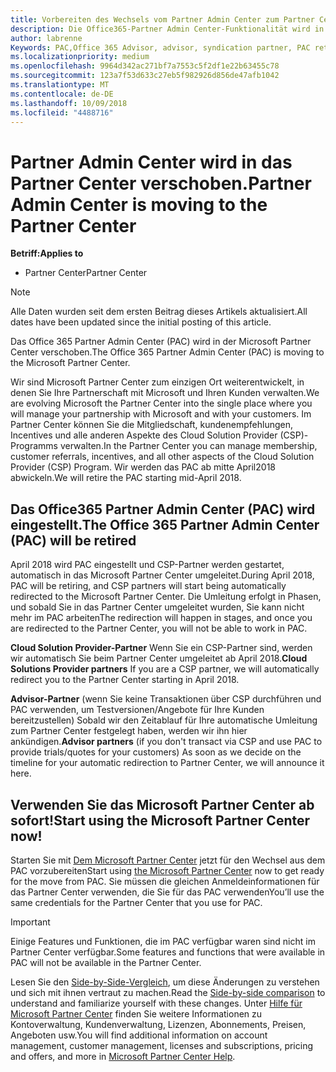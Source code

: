 ```yaml
---
title: Vorbereiten des Wechsels vom Partner Admin Center zum Partner Center | Partner Center
description: Die Office365-Partner Admin Center-Funktionalität wird in das Partner Center verschoben.
author: labrenne
Keywords: PAC,Office 365 Advisor, advisor, syndication partner, PAC retire, PAC retiring
ms.localizationpriority: medium
ms.openlocfilehash: 9964d342ac271bf7a7553c5f2df1e22b63455c78
ms.sourcegitcommit: 123a7f53d633c27eb5f982926d856de47afb1042
ms.translationtype: MT
ms.contentlocale: de-DE
ms.lasthandoff: 10/09/2018
ms.locfileid: "4488716"
---
```

# <a name="partner-admin-center-is-moving-to-the-partner-center"></a><span data-ttu-id="002f3-103">Partner Admin Center wird in das Partner Center verschoben.</span><span class="sxs-lookup"><span data-stu-id="002f3-103">Partner Admin Center is moving to the Partner Center</span></span>

**<span data-ttu-id="002f3-104">Betriff:</span><span class="sxs-lookup"><span data-stu-id="002f3-104">Applies to</span></span>**

-  <span data-ttu-id="002f3-105">Partner Center</span><span class="sxs-lookup"><span data-stu-id="002f3-105">Partner Center</span></span>

> [!NOTE]  
>  <span data-ttu-id="002f3-106">Alle Daten wurden seit dem ersten Beitrag dieses Artikels aktualisiert.</span><span class="sxs-lookup"><span data-stu-id="002f3-106">All dates have been updated since the initial posting of this article.</span></span>

<span data-ttu-id="002f3-107">Das Office 365 Partner Admin Center (PAC) wird in der Microsoft Partner Center verschoben.</span><span class="sxs-lookup"><span data-stu-id="002f3-107">The Office 365 Partner Admin Center (PAC) is moving to the Microsoft Partner Center.</span></span>

<span data-ttu-id="002f3-108">Wir sind Microsoft Partner Center zum einzigen Ort weiterentwickelt, in denen Sie Ihre Partnerschaft mit Microsoft und Ihren Kunden verwalten.</span><span class="sxs-lookup"><span data-stu-id="002f3-108">We are evolving Microsoft the Partner Center into the single place where you will manage your partnership with Microsoft and with your customers.</span></span> <span data-ttu-id="002f3-109">Im Partner Center können Sie die Mitgliedschaft, kundenempfehlungen, Incentives und alle anderen Aspekte des Cloud Solution Provider (CSP)-Programms verwalten.</span><span class="sxs-lookup"><span data-stu-id="002f3-109">In the Partner Center you can manage membership, customer referrals, incentives, and all other aspects of the Cloud Solution Provider (CSP) Program.</span></span> <span data-ttu-id="002f3-110">Wir werden das PAC ab mitte April2018 abwickeln.</span><span class="sxs-lookup"><span data-stu-id="002f3-110">We will retire the PAC starting mid-April 2018.</span></span>

## <a name="the-office-365-partner-admin-center-pac-will-be-retired"></a><span data-ttu-id="002f3-111">Das Office365 Partner Admin Center (PAC) wird eingestellt.</span><span class="sxs-lookup"><span data-stu-id="002f3-111">The Office 365 Partner Admin Center (PAC) will be retired</span></span>

<span data-ttu-id="002f3-112">April 2018 wird PAC eingestellt und CSP-Partner werden gestartet, automatisch in das Microsoft Partner Center umgeleitet.</span><span class="sxs-lookup"><span data-stu-id="002f3-112">During April 2018, PAC will be retiring, and CSP partners will start being automatically redirected to the Microsoft Partner Center.</span></span> <span data-ttu-id="002f3-113">Die Umleitung erfolgt in Phasen, und sobald Sie in das Partner Center umgeleitet wurden, Sie kann nicht mehr im PAC arbeiten</span><span class="sxs-lookup"><span data-stu-id="002f3-113">The redirection will happen in stages, and once you are redirected to the Partner Center, you will not be able to work in PAC.</span></span> 

<span data-ttu-id="002f3-114">**Cloud Solution Provider-Partner** Wenn Sie ein CSP-Partner sind, werden wir automatisch Sie beim Partner Center umgeleitet ab April 2018.</span><span class="sxs-lookup"><span data-stu-id="002f3-114">**Cloud Solutions Provider partners** If you are a CSP partner, we will automatically redirect you to the Partner Center starting in April 2018.</span></span> 

<span data-ttu-id="002f3-115">**Advisor-Partner** (wenn Sie keine Transaktionen über CSP durchführen und PAC verwenden, um Testversionen/Angebote für Ihre Kunden bereitzustellen) Sobald wir den Zeitablauf für Ihre automatische Umleitung zum Partner Center festgelegt haben, werden wir ihn hier ankündigen.</span><span class="sxs-lookup"><span data-stu-id="002f3-115">**Advisor partners** (if you don't transact via CSP and use PAC to provide trials/quotes for your customers) As soon as we decide on the timeline for your automatic redirection to Partner Center, we will announce it here.</span></span> 


## <a name="start-using-the-microsoft-partner-center-now"></a><span data-ttu-id="002f3-116">Verwenden Sie das Microsoft Partner Center ab sofort!</span><span class="sxs-lookup"><span data-stu-id="002f3-116">Start using the Microsoft Partner Center now!</span></span>

<span data-ttu-id="002f3-117">Starten Sie mit [Dem Microsoft Partner Center](https://partnercenter.microsoft.com/) jetzt für den Wechsel aus dem PAC vorzubereiten</span><span class="sxs-lookup"><span data-stu-id="002f3-117">Start using [the Microsoft Partner Center](https://partnercenter.microsoft.com/)  now to get ready for the move from PAC.</span></span>  <span data-ttu-id="002f3-118">Sie müssen die gleichen Anmeldeinformationen für das Partner Center verwenden, die Sie für das PAC verwenden</span><span class="sxs-lookup"><span data-stu-id="002f3-118">You’ll use the same credentials for the Partner Center that you use for PAC.</span></span> 

> [!IMPORTANT]  
> <span data-ttu-id="002f3-119">Einige Features und Funktionen, die im PAC verfügbar waren sind nicht im Partner Center verfügbar.</span><span class="sxs-lookup"><span data-stu-id="002f3-119">Some features and functions that were available in PAC will not be available in the Partner Center.</span></span>

 <span data-ttu-id="002f3-120">Lesen Sie den [Side-by-Side-Vergleich](moving-from-pac-to-pc.md), um diese Änderungen zu verstehen und sich mit ihnen vertraut zu machen.</span><span class="sxs-lookup"><span data-stu-id="002f3-120">Read the [Side-by-side comparison](moving-from-pac-to-pc.md) to understand and familiarize yourself with these changes.</span></span>  <span data-ttu-id="002f3-121">Unter [Hilfe für Microsoft Partner Center](https://partnercenter.microsoft.com/partner/help) finden Sie weitere Informationen zu Kontoverwaltung, Kundenverwaltung, Lizenzen, Abonnements, Preisen, Angeboten usw.</span><span class="sxs-lookup"><span data-stu-id="002f3-121">You will find additional information on account management, customer management, licenses and subscriptions, pricing and offers, and more in [Microsoft Partner Center Help](https://partnercenter.microsoft.com/partner/help).</span></span>

 